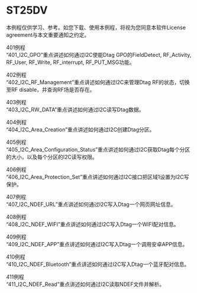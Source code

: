 # ST25DV

本例程仅供学习、参考。如您下载、使用本例程，将视为您同意本软件License agreement与本文重要通知之约定。

401例程<br>
“401_I2C_GPO”重点讲述如何通过I2C使能Dtag GPO的FieldDetect, RF_Activity, RF_User, RF_Write, RF_interrupt, RF_PUT_MSG功能。

402例程<br>
“402_I2C_RF_Management”重点讲述如何通过I2C来管理Dtag RF的状态，切换至RF disable，并查询RF场是否存在。

403例程<br>
“403_I2C_RW_DATA”重点讲述如何通过I2C读写Dtag数据。

404例程<br>
“404_I2C_Area_Creation”重点讲述如何通过I2C创建Dtag分区。

405例程<br>
“405_I2C_Area_Configuration_Status”重点讲述如何通过I2C获取Dtag每个分区的大小，以及每个分区的I2C读写权限。

406例程<br>
“406_I2C_Area_Protection_Set”重点讲述如何通过I2C接口把区域1设置为I2C写保护。

407例程<br>
“407_I2C_NDEF_URL”重点讲述如何通过I2C写入Dtag一个网页网址信息。

408例程<br>
“408_I2C_NDEF_WIFI”重点讲述如何通过I2C写入Dtag一个WIFI配对信息。

409例程<br>
“409_I2C_NDEF_APP”重点讲述如何通过I2C写入Dtag一个调用安卓APP信息。

410例程<br>
“410_I2C_NDEF_Bluetooth”重点讲述如何通过I2C写入Dtag一个蓝牙配对信息。

411例程<br>
“411_I2C_NDEF_Read”重点讲述如何通过I2C读取NDEF文件并解析。
